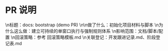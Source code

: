 # PR 说明
\n标题：docs: bootstrap (demo PR)
\n\n做了什么：初始化项目材料与脚本
\n为什么这么做：建立可持续的单窗口执行与强制规则体系
\n影响范围：文档/脚本/配置
\n回滚策略：参考 回滚策略模板.md
\n关联登记：开发跟进记录.md、阶段登记表.md
